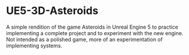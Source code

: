 # UE5-3D-Asteroids
A simple rendition of the game Asteroids in Unreal Engine 5 to practice implementing a complete project and to experiment with the new engine. Not intended as a polished game, more of an experimentation of implementing systems.
